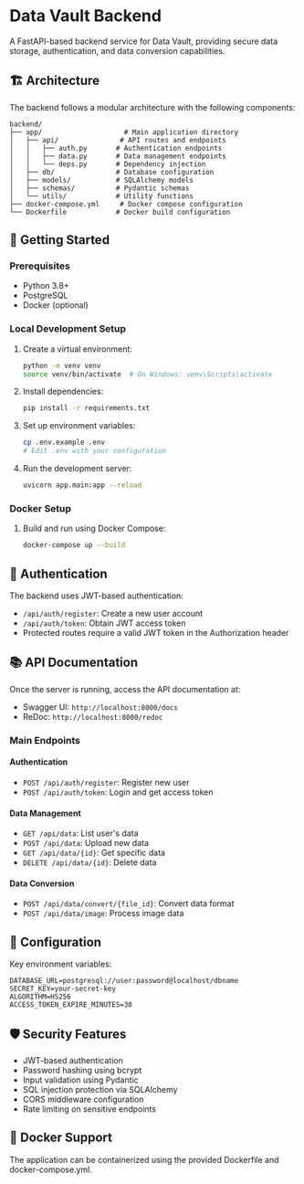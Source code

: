 # Data Vault Backend

A FastAPI-based backend service for Data Vault, providing secure data storage, authentication, and data conversion capabilities.

## 🏗️ Architecture

The backend follows a modular architecture with the following components:

```
backend/
├── app/                    # Main application directory
│   ├── api/               # API routes and endpoints
│   │   ├── auth.py       # Authentication endpoints
│   │   ├── data.py       # Data management endpoints
│   │   └── deps.py       # Dependency injection
│   ├── db/               # Database configuration
│   ├── models/           # SQLAlchemy models
│   ├── schemas/          # Pydantic schemas
│   └── utils/            # Utility functions
├── docker-compose.yml     # Docker compose configuration
└── Dockerfile            # Docker build configuration
```

## 🚀 Getting Started

### Prerequisites

- Python 3.8+
- PostgreSQL
- Docker (optional)

### Local Development Setup

1. Create a virtual environment:
   ```bash
   python -m venv venv
   source venv/bin/activate  # On Windows: venv\Scripts\activate
   ```

2. Install dependencies:
   ```bash
   pip install -r requirements.txt
   ```

3. Set up environment variables:
   ```bash
   cp .env.example .env
   # Edit .env with your configuration
   ```

4. Run the development server:
   ```bash
   uvicorn app.main:app --reload
   ```

### Docker Setup

1. Build and run using Docker Compose:
   ```bash
   docker-compose up --build
   ```

## 🔑 Authentication

The backend uses JWT-based authentication:

- `/api/auth/register`: Create a new user account
- `/api/auth/token`: Obtain JWT access token
- Protected routes require a valid JWT token in the Authorization header

## 📚 API Documentation

Once the server is running, access the API documentation at:

- Swagger UI: `http://localhost:8000/docs`
- ReDoc: `http://localhost:8000/redoc`

### Main Endpoints

#### Authentication
- `POST /api/auth/register`: Register new user
- `POST /api/auth/token`: Login and get access token

#### Data Management
- `GET /api/data`: List user's data
- `POST /api/data`: Upload new data
- `GET /api/data/{id}`: Get specific data
- `DELETE /api/data/{id}`: Delete data

#### Data Conversion
- `POST /api/data/convert/{file_id}`: Convert data format
- `POST /api/data/image`: Process image data

## 🔧 Configuration

Key environment variables:

```env
DATABASE_URL=postgresql://user:password@localhost/dbname
SECRET_KEY=your-secret-key
ALGORITHM=HS256
ACCESS_TOKEN_EXPIRE_MINUTES=30
```

## 🛡️ Security Features

- JWT-based authentication
- Password hashing using bcrypt
- Input validation using Pydantic
- SQL injection protection via SQLAlchemy
- CORS middleware configuration
- Rate limiting on sensitive endpoints

## 🐳 Docker Support

The application can be containerized using the provided Dockerfile and docker-compose.yml. 